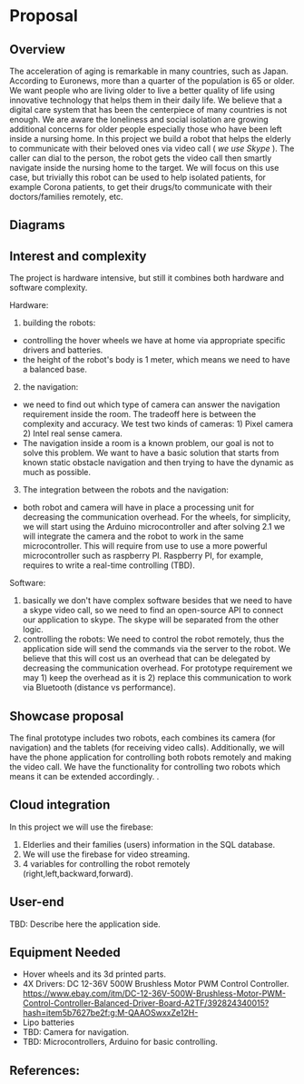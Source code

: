 # Proposal

## Overview

The acceleration of aging is remarkable in many countries, such as Japan. According to Euronews, more than a quarter of the population is 65 or older.
We want people who are living older to live a better quality of life using innovative technology that helps them in their daily life.
We believe that a digital care system that has been the centerpiece of many countries is not enough. We are aware the loneliness and social isolation are growing additional concerns for older people especially those who have been left inside a nursing home. 
In this project we build a robot that helps the elderly to communicate with their beloved ones via video call ( *we use Skype* ). The caller can dial to the person, the robot gets the video call then smartly navigate inside the nursing home to the target. 
We will focus on this use case, but trivially this robot can be used to help isolated patients, for example Corona patients, to get their drugs/to communicate with their doctors/families remotely, etc.  


## Diagrams

## Interest and complexity
The project is hardware intensive, but still it combines both hardware and software complexity.


Hardware:
1. building the robots: 
  - controlling the hover wheels we have at home via appropriate specific drivers and batteries. 
  - the height of the robot's body is 1 meter, which means we need to have a balanced base.
2. the navigation: 
  - we need to find out which type of camera can answer the navigation requirement inside the room. The tradeoff here is between the complexity and accuracy. We test two kinds of cameras: 1) Pixel camera 2) Intel real sense camera. 
  - The navigation inside a room is a known problem, our goal is not to solve this problem. We want to have a basic solution that starts from known static obstacle navigation and then trying to have the dynamic as much as possible. 
3. The integration between the robots and the navigation: 
  - both robot and camera will have in place a processing unit for decreasing the communication overhead. For the wheels, for simplicity, we will start using the Arduino microcontroller and after solving 2.1 we will integrate the camera and the robot to work in the same microcontroller. This will require from use to use a more powerful microcontroller such as raspberry PI. Raspberry PI, for example, requires to write a real-time controlling (TBD).


Software:
1. basically we don't have complex software besides that we need to have a skype video call, so we need to find an open-source API to connect our application to skype. The skype will be separated from the other logic.   
2. controlling the robots: We need to control the robot remotely, thus the application side will send the commands via the server to the robot. 
We believe that this will cost us an overhead that can be delegated by decreasing the communication overhead. For prototype requirement we may 1) keep the overhead as it is 2) replace this communication to work via Bluetooth (distance vs performance). 
 

## Showcase proposal
The final prototype includes two robots, each combines its camera (for navigation) and the tablets (for receiving video calls). Additionally, we will have the phone application for controlling both robots remotely and making the video call.
We have the functionality for controlling two robots which means it can be extended accordingly.  .  

## Cloud integration
In this project we will use the firebase:
1) Elderlies and their families (users) information in the SQL database. 
2) We will use the firebase for video streaming. 
3) 4 variables for controlling the robot remotely (right,left,backward,forward).

## User-end
TBD: Describe here the application side.

## Equipment Needed
- Hover wheels and its 3d printed parts.
- 4X Drivers: DC 12-36V 500W Brushless Motor PWM Control Controller. https://www.ebay.com/itm/DC-12-36V-500W-Brushless-Motor-PWM-Control-Controller-Balanced-Driver-Board-A2TF/392824340015?hash=item5b7627be2f:g:M-QAAOSwxxZe12H-
- Lipo batteries 
- TBD: Camera for navigation. 
- TBD: Microcontrollers, Arduino for basic controlling. 


## References:  
